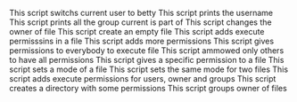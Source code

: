This script switchs current user to betty
This script prints the username
This script prints all the group current is part of
This script changes the owner of file
This script create an empty file
This script adds execute permisssins in a file
This script adds more permissions
This script gives permissions to everybody to execute file
This script ammowed only others to have all permissions
This script gives a specific permission to a file
This script sets a mode of a file
This script sets the same mode for two files
This script adds execute permissions for users, owner and groups
This script creates a directory with some permissions
This script groups owner of files
